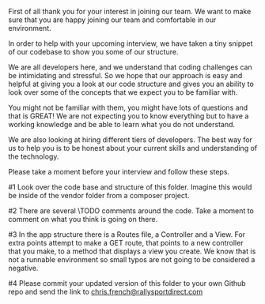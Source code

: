 First of all thank you for your interest in joining our team. We want to make sure that you are happy joining our team and comfortable in our environment.

In order to help with your upcoming interview, we have taken a tiny snippet of our codebase to show you some of our structure.

We are all developers here, and we understand that coding challenges can be intimidating and stressful. So we hope that our approach is easy and helpful at giving you a look at our code structure and gives you an ability to look over some of the concepts that we expect you to be familiar with.

You might not be familiar with them, you might have lots of questions and that is GREAT! We are not expecting you to know everything but to have a working knowledge and be able to learn what you do not understand.

We are also looking at hiring different tiers of developers. The best way for us to help you is to be honest about your current skills and understanding of the technology.

Please take a moment before your interview and follow these steps.

#1 Look over the code base and structure of this folder. Imagine this would be inside of the vendor folder from a composer project.

#2 There are several \\TODO comments around the code. Take a moment to comment on what you think is going on there.

#3 In the app structure there is a Routes file, a Controller and a View. For extra points attempt to make a GET route, that points to a new controller that you make, to a method that displays a view you create. We know that is not a runnable environment so small typos are not going to be considered a negative.

#4 Please commit your updated version of this folder to your own Github repo and send the link to chris.french@rallysportdirect.com
